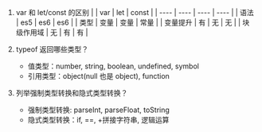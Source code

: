 1. var 和 let/const 的区别
    |     | var  |   let  |  const  |
    |  ----  | ----  |   ----  | ----  |
    | 语法  | es5 | es6  | es6 |
    | 类型  | 变量 | 变量 | 常量 |
    | 变量提升  | 有 | 无  | 无 |
    | 块级作用域  | 无 | 有 | 有 |
    
2. typeof 返回哪些类型？
   - 值类型：number, string, boolean, undefined, symbol
   - 引用类型：object(null 也是 object), function
3. 列举强制类型转换和隐式类型转换？
   - 强制类型转换: parseInt, parseFloat, toString
   - 隐式类型转换：if, ==, +拼接字符串, 逻辑运算